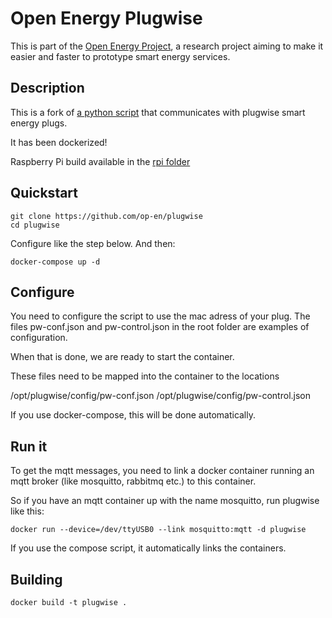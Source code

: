 # Open Energy Plugwise

This is part of the [Open Energy Project](http://op-en.se/), a research project aiming to make it easier and faster to prototype smart energy services.

## Description

This is a fork of [a python script](https://github.com/SevenW/Plugwise-2-py) that communicates with plugwise smart energy plugs.

It has been dockerized!

Raspberry Pi build available in the [rpi folder](https://github.com/op-en/plugwise/tree/master/rpi)

## Quickstart

```
git clone https://github.com/op-en/plugwise
cd plugwise
```

Configure like the step below. And then:

```
docker-compose up -d
```

## Configure

You need to configure the script to use the mac adress of your plug. The files pw-conf.json and pw-control.json in the root folder are examples of configuration.

When that is done, we are ready to start the container.

These files need to be mapped into the container to the locations

/opt/plugwise/config/pw-conf.json
/opt/plugwise/config/pw-control.json

If you use docker-compose, this will be done automatically.

## Run it

To get the mqtt messages, you need to link a docker container running an mqtt broker (like mosquitto, rabbitmq etc.) to this container.

So if you have an mqtt container up with the name mosquitto, run plugwise like this:

```
docker run --device=/dev/ttyUSB0 --link mosquitto:mqtt -d plugwise
```

If you use the compose script, it automatically links the containers.

## Building

```
docker build -t plugwise .
```
